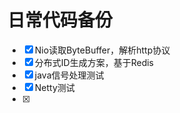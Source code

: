 # 日常代码备份

- [x] Nio读取ByteBuffer，解析http协议
- [x] 分布式ID生成方案，基于Redis
- [x] java信号处理测试
- [x] Netty测试
- [x]  
